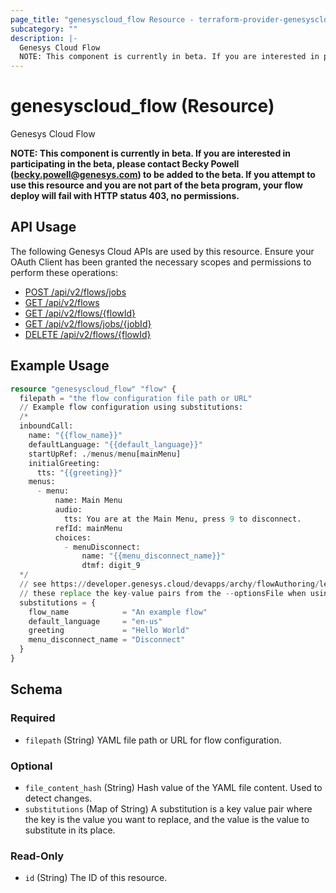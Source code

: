 ```yaml
---
page_title: "genesyscloud_flow Resource - terraform-provider-genesyscloud"
subcategory: ""
description: |-
  Genesys Cloud Flow
  NOTE: This component is currently in beta. If you are interested in participating in the beta, please contact Becky Powell (becky.powell@genesys.com) to be added to the beta. If you attempt to use this resource and you are not part of the beta program, your flow deploy will fail with HTTP status 403, no permissions.
---
```

# genesyscloud_flow (Resource)

Genesys Cloud Flow

**NOTE: This component is currently in beta. If you are interested in participating in the beta, please contact Becky Powell (becky.powell@genesys.com) to be added to the beta. If you attempt to use this resource and you are not part of the beta program, your flow deploy will fail with HTTP status 403, no permissions.**

## API Usage
The following Genesys Cloud APIs are used by this resource. Ensure your OAuth Client has been granted the necessary scopes and permissions to perform these operations:

* [POST /api/v2/flows/jobs](https://developer.mypurecloud.com/api/rest/v2/architect/#post-api-v2-flows-jobs)
* [GET /api/v2/flows](https://developer.genesys.cloud/api/rest/v2/architect/#get-api-v2-flows)
* [GET /api/v2/flows/{flowId}](https://developer.genesys.cloud/api/rest/v2/architect/#get-api-v2-flows--flowId-)
* [GET /api/v2/flows/jobs/{jobId}](https://developer.mypurecloud.com/api/rest/v2/architect/#get-api-v2-flows-jobs--jobId-)
* [DELETE /api/v2/flows/{flowId}](https://developer.genesys.cloud/api/rest/v2/architect/#delete-api-v2-flows--flowId-)

## Example Usage

```terraform
resource "genesyscloud_flow" "flow" {
  filepath = "the flow configuration file path or URL"
  // Example flow configuration using substitutions:
  /*
  inboundCall:
    name: "{{flow_name}}"
    defaultLanguage: "{{default_language}}"
    startUpRef: ./menus/menu[mainMenu]
    initialGreeting:
      tts: "{{greeting}}"
    menus:
      - menu:
          name: Main Menu
          audio:
            tts: You are at the Main Menu, press 9 to disconnect.
          refId: mainMenu
          choices:
            - menuDisconnect:
                name: "{{menu_disconnect_name}}"
                dtmf: digit_9
  */
  // see https://developer.genesys.cloud/devapps/archy/flowAuthoring/lesson_07_substitutions
  // these replace the key-value pairs from the --optionsFile when using the archy CLI
  substitutions = {
    flow_name            = "An example flow"
    default_language     = "en-us"
    greeting             = "Hello World"
    menu_disconnect_name = "Disconnect"
  }
}
```

<!-- schema generated by tfplugindocs -->
## Schema

### Required

- `filepath` (String) YAML file path or URL for flow configuration.

### Optional

- `file_content_hash` (String) Hash value of the YAML file content. Used to detect changes.
- `substitutions` (Map of String) A substitution is a key value pair where the key is the value you want to replace, and the value is the value to substitute in its place.

### Read-Only

- `id` (String) The ID of this resource.

